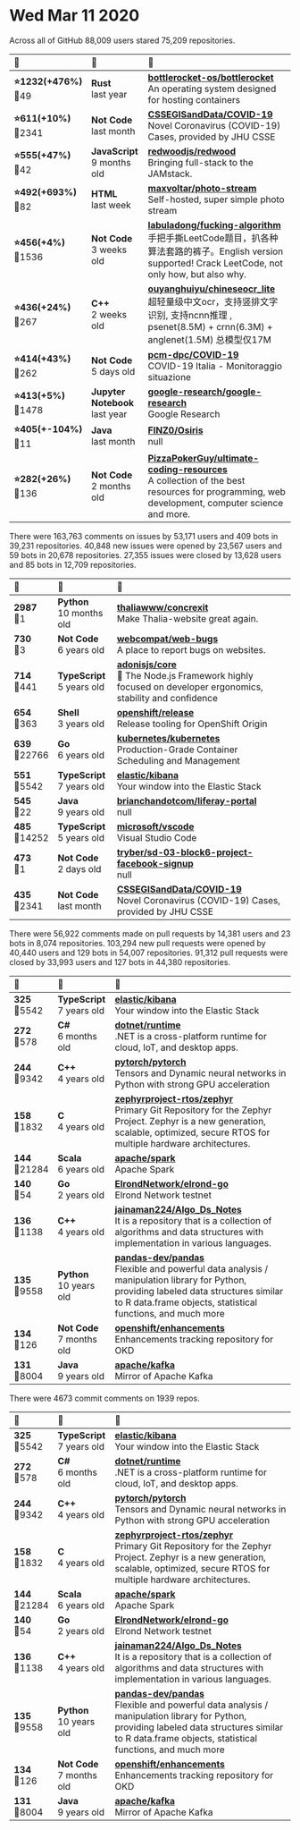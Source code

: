 # Wed Mar 11 2020

Across all of GitHub 88,009 users stared 
75,209 repositories. 

| :page_with_curl: | :calendar: | :page_with_curl: |
| :--- | :--- | :--- |
| **:star:1232(+476%)**<br>:twisted_rightwards_arrows:49 | **Rust**<br>last year | **[bottlerocket-os/bottlerocket](https://github.com/bottlerocket-os/bottlerocket)**<br>An operating system designed for hosting containers |
| **:star:611(+10%)**<br>:twisted_rightwards_arrows:2341 | **Not Code**<br>last month | **[CSSEGISandData/COVID-19](https://github.com/CSSEGISandData/COVID-19)**<br>Novel Coronavirus (COVID-19) Cases, provided by JHU CSSE |
| **:star:555(+47%)**<br>:twisted_rightwards_arrows:42 | **JavaScript**<br>9 months old | **[redwoodjs/redwood](https://github.com/redwoodjs/redwood)**<br>Bringing full-stack to the JAMstack. |
| **:star:492(+693%)**<br>:twisted_rightwards_arrows:82 | **HTML**<br>last week | **[maxvoltar/photo-stream](https://github.com/maxvoltar/photo-stream)**<br>Self-hosted, super simple photo stream |
| **:star:456(+4%)**<br>:twisted_rightwards_arrows:1536 | **Not Code**<br>3 weeks old | **[labuladong/fucking-algorithm](https://github.com/labuladong/fucking-algorithm)**<br>手把手撕LeetCode题目，扒各种算法套路的裤子。English version supported! Crack LeetCode, not only how, but also why.  |
| **:star:436(+24%)**<br>:twisted_rightwards_arrows:267 | **C++**<br>2 weeks old | **[ouyanghuiyu/chineseocr_lite](https://github.com/ouyanghuiyu/chineseocr_lite)**<br>超轻量级中文ocr，支持竖排文字识别, 支持ncnn推理 , psenet(8.5M) + crnn(6.3M) + anglenet(1.5M) 总模型仅17M |
| **:star:414(+43%)**<br>:twisted_rightwards_arrows:262 | **Not Code**<br>5 days old | **[pcm-dpc/COVID-19](https://github.com/pcm-dpc/COVID-19)**<br>COVID-19 Italia - Monitoraggio situazione |
| **:star:413(+5%)**<br>:twisted_rightwards_arrows:1478 | **Jupyter Notebook**<br>last year | **[google-research/google-research](https://github.com/google-research/google-research)**<br>Google Research |
| **:star:405(+-104%)**<br>:twisted_rightwards_arrows:11 | **Java**<br>last month | **[FINZ0/Osiris](https://github.com/FINZ0/Osiris)**<br>null |
| **:star:282(+26%)**<br>:twisted_rightwards_arrows:136 | **Not Code**<br>2 months old | **[PizzaPokerGuy/ultimate-coding-resources](https://github.com/PizzaPokerGuy/ultimate-coding-resources)**<br>A collection of the best resources for programming, web development, computer science and more. |

There were 163,763 comments on issues by 53,171 users and 409 bots in 39,231 repositories.
40,848 new issues were opened by 23,567 users and 59 bots in 20,678 repositories.
27,355 issues were closed by 13,628 users and 85 bots in 12,709 repositories.

| :speech_balloon: | :calendar: | :page_with_curl: |
| :--- | :--- | :--- |
| **2987**<br>:twisted_rightwards_arrows:1 | **Python**<br>10 months old | **[thaliawww/concrexit](https://github.com/thaliawww/concrexit)**<br>Make Thalia-website great again. |
| **730**<br>:twisted_rightwards_arrows:3 | **Not Code**<br>6 years old | **[webcompat/web-bugs](https://github.com/webcompat/web-bugs)**<br>A place to report bugs on websites. |
| **714**<br>:twisted_rightwards_arrows:441 | **TypeScript**<br>5 years old | **[adonisjs/core](https://github.com/adonisjs/core)**<br>🚀 The Node.js Framework highly focused on developer ergonomics, stability and confidence |
| **654**<br>:twisted_rightwards_arrows:363 | **Shell**<br>3 years old | **[openshift/release](https://github.com/openshift/release)**<br>Release tooling for OpenShift Origin |
| **639**<br>:twisted_rightwards_arrows:22766 | **Go**<br>6 years old | **[kubernetes/kubernetes](https://github.com/kubernetes/kubernetes)**<br>Production-Grade Container Scheduling and Management |
| **551**<br>:twisted_rightwards_arrows:5542 | **TypeScript**<br>7 years old | **[elastic/kibana](https://github.com/elastic/kibana)**<br>Your window into the Elastic Stack |
| **545**<br>:twisted_rightwards_arrows:22 | **Java**<br>9 years old | **[brianchandotcom/liferay-portal](https://github.com/brianchandotcom/liferay-portal)**<br>null |
| **485**<br>:twisted_rightwards_arrows:14252 | **TypeScript**<br>5 years old | **[microsoft/vscode](https://github.com/microsoft/vscode)**<br>Visual Studio Code |
| **473**<br>:twisted_rightwards_arrows:1 | **Not Code**<br>2 days old | **[tryber/sd-03-block6-project-facebook-signup](https://github.com/tryber/sd-03-block6-project-facebook-signup)**<br>null |
| **435**<br>:twisted_rightwards_arrows:2341 | **Not Code**<br>last month | **[CSSEGISandData/COVID-19](https://github.com/CSSEGISandData/COVID-19)**<br>Novel Coronavirus (COVID-19) Cases, provided by JHU CSSE |

There were 56,922 comments made on pull requests by 14,381 users and 23 bots in 8,074 repositories.
103,294 new pull requests were opened by 40,440 users and 129 bots in 54,007 repositories.
91,312 pull requests were closed by 33,993 users and 127 bots in 44,380 repositories.

| :speech_balloon: | :calendar: | :page_with_curl: |
| :--- | :--- | :--- |
| **325**<br>:twisted_rightwards_arrows:5542 | **TypeScript**<br>7 years old | **[elastic/kibana](https://github.com/elastic/kibana)**<br>Your window into the Elastic Stack |
| **272**<br>:twisted_rightwards_arrows:578 | **C#**<br>6 months old | **[dotnet/runtime](https://github.com/dotnet/runtime)**<br>.NET is a cross-platform runtime for cloud, IoT, and desktop apps. |
| **244**<br>:twisted_rightwards_arrows:9342 | **C++**<br>4 years old | **[pytorch/pytorch](https://github.com/pytorch/pytorch)**<br>Tensors and Dynamic neural networks in Python with strong GPU acceleration |
| **158**<br>:twisted_rightwards_arrows:1832 | **C**<br>4 years old | **[zephyrproject-rtos/zephyr](https://github.com/zephyrproject-rtos/zephyr)**<br>Primary Git Repository for the Zephyr Project. Zephyr is a new generation, scalable, optimized, secure RTOS for multiple hardware architectures. |
| **144**<br>:twisted_rightwards_arrows:21284 | **Scala**<br>6 years old | **[apache/spark](https://github.com/apache/spark)**<br>Apache Spark |
| **140**<br>:twisted_rightwards_arrows:54 | **Go**<br>2 years old | **[ElrondNetwork/elrond-go](https://github.com/ElrondNetwork/elrond-go)**<br>Elrond Network testnet |
| **136**<br>:twisted_rightwards_arrows:1138 | **C++**<br>4 years old | **[jainaman224/Algo_Ds_Notes](https://github.com/jainaman224/Algo_Ds_Notes)**<br>It is a repository that is a collection of algorithms and data structures with implementation in various languages. |
| **135**<br>:twisted_rightwards_arrows:9558 | **Python**<br>10 years old | **[pandas-dev/pandas](https://github.com/pandas-dev/pandas)**<br>Flexible and powerful data analysis / manipulation library for Python, providing labeled data structures similar to R data.frame objects, statistical functions, and much more |
| **134**<br>:twisted_rightwards_arrows:126 | **Not Code**<br>7 months old | **[openshift/enhancements](https://github.com/openshift/enhancements)**<br>Enhancements tracking repository for OKD |
| **131**<br>:twisted_rightwards_arrows:8004 | **Java**<br>9 years old | **[apache/kafka](https://github.com/apache/kafka)**<br>Mirror of Apache Kafka |

There were 4673 commit comments on 1939 repos.

| :speech_balloon: | :calendar: | :page_with_curl: |
| :--- | :--- | :--- |
| **325**<br>:twisted_rightwards_arrows:5542 | **TypeScript**<br>7 years old | **[elastic/kibana](https://github.com/elastic/kibana)**<br>Your window into the Elastic Stack |
| **272**<br>:twisted_rightwards_arrows:578 | **C#**<br>6 months old | **[dotnet/runtime](https://github.com/dotnet/runtime)**<br>.NET is a cross-platform runtime for cloud, IoT, and desktop apps. |
| **244**<br>:twisted_rightwards_arrows:9342 | **C++**<br>4 years old | **[pytorch/pytorch](https://github.com/pytorch/pytorch)**<br>Tensors and Dynamic neural networks in Python with strong GPU acceleration |
| **158**<br>:twisted_rightwards_arrows:1832 | **C**<br>4 years old | **[zephyrproject-rtos/zephyr](https://github.com/zephyrproject-rtos/zephyr)**<br>Primary Git Repository for the Zephyr Project. Zephyr is a new generation, scalable, optimized, secure RTOS for multiple hardware architectures. |
| **144**<br>:twisted_rightwards_arrows:21284 | **Scala**<br>6 years old | **[apache/spark](https://github.com/apache/spark)**<br>Apache Spark |
| **140**<br>:twisted_rightwards_arrows:54 | **Go**<br>2 years old | **[ElrondNetwork/elrond-go](https://github.com/ElrondNetwork/elrond-go)**<br>Elrond Network testnet |
| **136**<br>:twisted_rightwards_arrows:1138 | **C++**<br>4 years old | **[jainaman224/Algo_Ds_Notes](https://github.com/jainaman224/Algo_Ds_Notes)**<br>It is a repository that is a collection of algorithms and data structures with implementation in various languages. |
| **135**<br>:twisted_rightwards_arrows:9558 | **Python**<br>10 years old | **[pandas-dev/pandas](https://github.com/pandas-dev/pandas)**<br>Flexible and powerful data analysis / manipulation library for Python, providing labeled data structures similar to R data.frame objects, statistical functions, and much more |
| **134**<br>:twisted_rightwards_arrows:126 | **Not Code**<br>7 months old | **[openshift/enhancements](https://github.com/openshift/enhancements)**<br>Enhancements tracking repository for OKD |
| **131**<br>:twisted_rightwards_arrows:8004 | **Java**<br>9 years old | **[apache/kafka](https://github.com/apache/kafka)**<br>Mirror of Apache Kafka |

